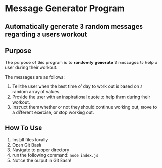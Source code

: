 # Message Generator Program
## Automatically generate 3 random messages regarding a users workout

## Purpose
The purpose of this program is to **randomly generate** 3 messages to help a user during their workout.

The messages are as follows:
1. Tell the user when the best time of day to work out is based on a random array of values.
2. Provide the user with an inspirational quote to help them during their workout.
3. Instruct them whether or not they should continue working out, move to a different exercise, or stop working out.

## How To Use
1. Install files locally
2. Open Git Bash
3. Navigate to proper directory
4. run the following command:
```node index.js```
5. Notice the output in Git Bash!